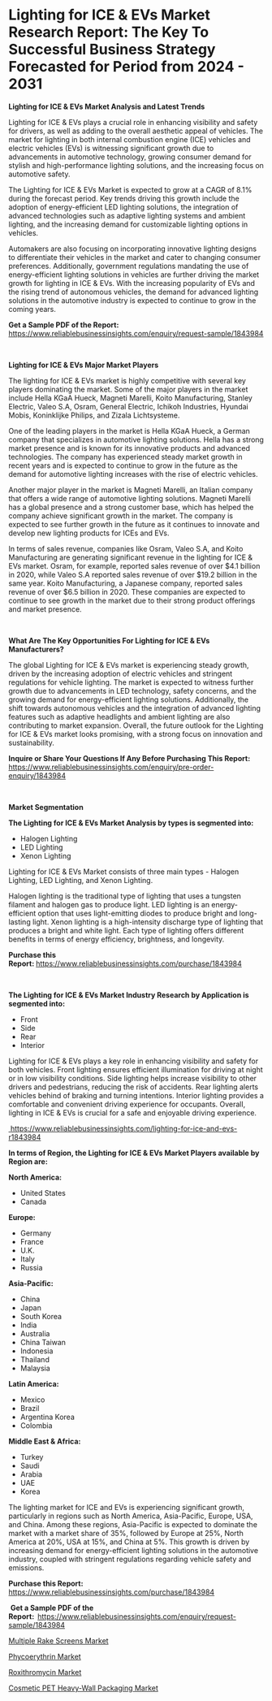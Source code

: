<p><h1>Lighting for ICE & EVs Market Research Report: The Key To Successful Business Strategy Forecasted for Period from 2024 - 2031</h1></p><p><strong>Lighting for ICE & EVs Market Analysis and Latest Trends</strong></p>
<p><p>Lighting for ICE & EVs plays a crucial role in enhancing visibility and safety for drivers, as well as adding to the overall aesthetic appeal of vehicles. The market for lighting in both internal combustion engine (ICE) vehicles and electric vehicles (EVs) is witnessing significant growth due to advancements in automotive technology, growing consumer demand for stylish and high-performance lighting solutions, and the increasing focus on automotive safety.</p><p>The Lighting for ICE & EVs Market is expected to grow at a CAGR of 8.1% during the forecast period. Key trends driving this growth include the adoption of energy-efficient LED lighting solutions, the integration of advanced technologies such as adaptive lighting systems and ambient lighting, and the increasing demand for customizable lighting options in vehicles.</p><p>Automakers are also focusing on incorporating innovative lighting designs to differentiate their vehicles in the market and cater to changing consumer preferences. Additionally, government regulations mandating the use of energy-efficient lighting solutions in vehicles are further driving the market growth for lighting in ICE & EVs. With the increasing popularity of EVs and the rising trend of autonomous vehicles, the demand for advanced lighting solutions in the automotive industry is expected to continue to grow in the coming years.</p></p>
<p><strong>Get a Sample PDF of the Report:&nbsp;</strong> <a href="https://www.reliablebusinessinsights.com/enquiry/request-sample/1843984">https://www.reliablebusinessinsights.com/enquiry/request-sample/1843984</a></p>
<p>&nbsp;</p>
<p><strong>Lighting for ICE & EVs Major Market Players</strong></p>
<p><p>The lighting for ICE & EVs market is highly competitive with several key players dominating the market. Some of the major players in the market include Hella KGaA Hueck, Magneti Marelli, Koito Manufacturing, Stanley Electric, Valeo S.A, Osram, General Electric, Ichikoh Industries, Hyundai Mobis, Koninklijke Philips, and Zizala Lichtsysteme.</p><p>One of the leading players in the market is Hella KGaA Hueck, a German company that specializes in automotive lighting solutions. Hella has a strong market presence and is known for its innovative products and advanced technologies. The company has experienced steady market growth in recent years and is expected to continue to grow in the future as the demand for automotive lighting increases with the rise of electric vehicles.</p><p>Another major player in the market is Magneti Marelli, an Italian company that offers a wide range of automotive lighting solutions. Magneti Marelli has a global presence and a strong customer base, which has helped the company achieve significant growth in the market. The company is expected to see further growth in the future as it continues to innovate and develop new lighting products for ICEs and EVs.</p><p>In terms of sales revenue, companies like Osram, Valeo S.A, and Koito Manufacturing are generating significant revenue in the lighting for ICE & EVs market. Osram, for example, reported sales revenue of over $4.1 billion in 2020, while Valeo S.A reported sales revenue of over $19.2 billion in the same year. Koito Manufacturing, a Japanese company, reported sales revenue of over $6.5 billion in 2020. These companies are expected to continue to see growth in the market due to their strong product offerings and market presence.</p></p>
<p>&nbsp;</p>
<p><strong>What Are The Key Opportunities For Lighting for ICE & EVs Manufacturers?</strong></p>
<p><p>The global Lighting for ICE & EVs market is experiencing steady growth, driven by the increasing adoption of electric vehicles and stringent regulations for vehicle lighting. The market is expected to witness further growth due to advancements in LED technology, safety concerns, and the growing demand for energy-efficient lighting solutions. Additionally, the shift towards autonomous vehicles and the integration of advanced lighting features such as adaptive headlights and ambient lighting are also contributing to market expansion. Overall, the future outlook for the Lighting for ICE & EVs market looks promising, with a strong focus on innovation and sustainability.</p></p>
<p><strong>Inquire or Share Your Questions If Any Before Purchasing This Report:</strong> <a href="https://www.reliablebusinessinsights.com/enquiry/pre-order-enquiry/1843984">https://www.reliablebusinessinsights.com/enquiry/pre-order-enquiry/1843984</a></p>
<p>&nbsp;</p>
<p><strong>Market Segmentation</strong></p>
<p><strong>The Lighting for ICE & EVs Market Analysis by types is segmented into:</strong></p>
<p><ul><li>Halogen Lighting</li><li>LED Lighting</li><li>Xenon Lighting</li></ul></p>
<p><p>Lighting for ICE & EVs Market consists of three main types - Halogen Lighting, LED Lighting, and Xenon Lighting. </p><p>Halogen lighting is the traditional type of lighting that uses a tungsten filament and halogen gas to produce light. LED lighting is an energy-efficient option that uses light-emitting diodes to produce bright and long-lasting light. Xenon lighting is a high-intensity discharge type of lighting that produces a bright and white light. Each type of lighting offers different benefits in terms of energy efficiency, brightness, and longevity.</p></p>
<p><strong>Purchase this Report:&nbsp;</strong><a href="https://www.reliablebusinessinsights.com/purchase/1843984">https://www.reliablebusinessinsights.com/purchase/1843984</a></p>
<p>&nbsp;</p>
<p><strong>The Lighting for ICE & EVs Market Industry Research by Application is segmented into:</strong></p>
<p><ul><li>Front</li><li>Side</li><li>Rear</li><li>Interior</li></ul></p>
<p><p>Lighting for ICE & EVs plays a key role in enhancing visibility and safety for both vehicles. Front lighting ensures efficient illumination for driving at night or in low visibility conditions. Side lighting helps increase visibility to other drivers and pedestrians, reducing the risk of accidents. Rear lighting alerts vehicles behind of braking and turning intentions. Interior lighting provides a comfortable and convenient driving experience for occupants. Overall, lighting in ICE & EVs is crucial for a safe and enjoyable driving experience.</p></p>
<p><a href="https://www.reliablebusinessinsights.com/lighting-for-ice-and-evs-r1843984">&nbsp;https://www.reliablebusinessinsights.com/lighting-for-ice-and-evs-r1843984</a></p>
<p><strong>In terms of Region, the Lighting for ICE & EVs Market Players available by Region are:</strong></p>
<p>
    <p> <strong> North America: </strong>
        <ul>
            <li>United States</li>
            <li>Canada</li>
        </ul>
        </p> 
    <p> <strong> Europe: </strong>
        <ul>
            <li>Germany</li>
            <li>France</li>
            <li>U.K.</li>
            <li>Italy</li>
            <li>Russia</li>
        </ul>
        </p> 
    <p> <strong> Asia-Pacific: </strong>
        <ul>
            <li>China</li>
            <li>Japan</li>
            <li>South Korea</li>
            <li>India</li>
            <li>Australia</li>
            <li>China Taiwan</li>
            <li>Indonesia</li>
            <li>Thailand</li>
            <li>Malaysia</li>
        </ul>
        </p> 
    <p> <strong> Latin America: </strong>
        <ul>
            <li>Mexico</li>
            <li>Brazil</li>
            <li>Argentina Korea</li>
            <li>Colombia</li>
        </ul>
        </p> 
    <p> <strong> Middle East & Africa: </strong>
        <ul>
            <li>Turkey</li>
            <li>Saudi</li>
            <li>Arabia</li>
            <li>UAE</li>
            <li>Korea</li>
        </ul>
    </p>
    </p>
<p><p>The lighting market for ICE and EVs is experiencing significant growth, particularly in regions such as North America, Asia-Pacific, Europe, USA, and China. Among these regions, Asia-Pacific is expected to dominate the market with a market share of 35%, followed by Europe at 25%, North America at 20%, USA at 15%, and China at 5%. This growth is driven by increasing demand for energy-efficient lighting solutions in the automotive industry, coupled with stringent regulations regarding vehicle safety and emissions.</p></p>
<p><strong>Purchase this Report: </strong><a href="https://www.reliablebusinessinsights.com/purchase/1843984">https://www.reliablebusinessinsights.com/purchase/1843984</a></p>
<p>&nbsp;<strong>Get a Sample PDF of the Report:&nbsp;&nbsp;</strong><a href="https://www.reliablebusinessinsights.com/enquiry/request-sample/1843984">https://www.reliablebusinessinsights.com/enquiry/request-sample/1843984</a></p>
<p><strong></strong></p>
<p><p><a href="https://medium.com/@kathleenjacksond65/multiple-rake-screens-market-size-share-trends-analysis-report-by-product-coarse-screens-fine-2a8b8201db29">Multiple Rake Screens Market</a></p><p><a href="https://github.com/vimar16th/Market-Research-Report-List-5/blob/main/phycoerythrin-market.md">Phycoerythrin Market</a></p><p><a href="https://github.com/luckyshygirl/Market-Research-Report-List-5/blob/main/roxithromycin-market.md">Roxithromycin Market</a></p><p><a href="https://medium.com/@alexander.bell98078/cosmetic-pet-heavy-wall-packaging-market-emerging-trends-and-future-prospects-for-period-from-2024-38b639312998">Cosmetic PET Heavy-Wall Packaging Market</a></p></p>